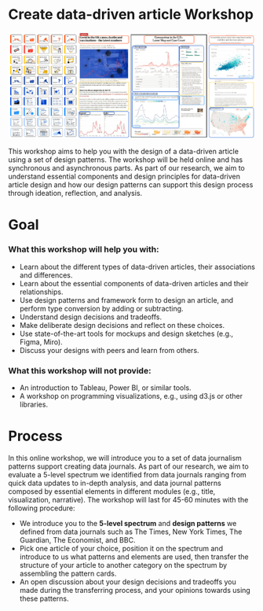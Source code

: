 # Create data-driven article Workshop

<img src="figures/dadp_small1.png" width="550px"/>

This workshop aims to help you with the design of a data-driven article using a set of design patterns. The workshop will be held online and has synchronous and asynchronous parts. As part of our research, we aim to understand essential components and design principles for data-driven article design and how our design patterns can support this design process through ideation, reflection, and analysis.

# Goal

### What this workshop will help you with:
 * Learn about the different types of data-driven articles, their associations and differences.
 * Learn about the essential components of data-driven articles and their relationships.
 * Use design patterns and framework form to design an article, and perform type conversion by adding or subtracting.
 * Understand design decisions and tradeoffs.
 * Make deliberate design decisions and reflect on these choices.
 * Use state-of-the-art tools for mockups and design sketches (e.g., Figma, Miro).
 * Discuss your designs with peers and learn from others.

### What this workshop will not provide:
 * An introduction to Tableau, Power BI, or similar tools.
 * A workshop on programming visualizations, e.g., using d3.js or other libraries.

# Process
In this online workshop, we will introduce you to a set of data journalism patterns support creating data journals. As part of our research, we aim to evaluate a 5-level spectrum we identified from data journals ranging from quick data updates to in-depth analysis, and data journal patterns composed by essential elements in different modules (e.g., title, visualization, narrative). The workshop will last for 45-60 minutes with the following procedure:

  * We introduce you to the **5-level spectrum** and **design patterns** we defined from data journals such as The Times, New York Times, The Guardian, The Economist, and BBC.
  * Pick one article of your choice, position it on the spectrum and introduce to us what patterns and elements are used, then transfer the structure of your article to another category on the spectrum by assembling the pattern cards.
  * An open discussion about your design decisions and tradeoffs you made during the transferring process, and your opinions towards using these patterns.

